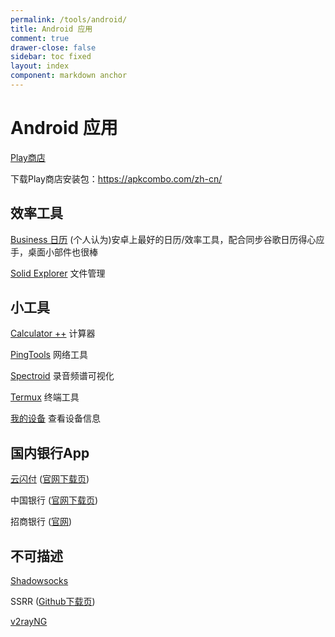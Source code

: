```yaml
---
permalink: /tools/android/
title: Android 应用
comment: true
drawer-close: false
sidebar: toc fixed
layout: index
component: markdown anchor
---
```


# Android 应用

[Play商店](https://play.google.com/store/apps)

下载Play商店安装包：<https://apkcombo.com/zh-cn/>

## 效率工具

[Business 日历](https://play.google.com/store/apps/details?id=com.appgenix.bizcal) (个人认为)安卓上最好的日历/效率工具，配合同步谷歌日历得心应手，桌面小部件也很棒

[Solid Explorer](https://play.google.com/store/apps/details?id=pl.solidexplorer2) 文件管理

## 小工具

[Calculator ++](https://play.google.com/store/apps/details?id=org.solovyev.android.calculator) 计算器

[PingTools](https://play.google.com/store/apps/details?id=ua.com.streamsoft.pingtools) 网络工具

[Spectroid](https://play.google.com/store/apps/details?id=org.intoorbit.spectrum) 录音频谱可视化

[Termux](https://play.google.com/store/apps/details?id=com.termux) 终端工具

[我的设备](https://play.google.com/store/apps/details?id=com.anu.main.myandroid) 查看设备信息

## 国内银行App

[云闪付](https://play.google.com/store/apps/details?id=com.unionpay) ([官网下载页](https://youhui.95516.com/hybrid_v3/html/help/download.html))

中国银行 ([官网下载页](https://www.bankofchina.com/ebanking/service/cs1/201009/t20100921_1151946.html))

招商银行 ([官网](http://m.cmbchina.com/))

## 不可描述

[Shadowsocks](https://play.google.com/store/apps/details?id=com.github.shadowsocks)

SSRR ([Github下载页](https://github.com/shadowsocksrr/shadowsocksr-android/releases))

[v2rayNG](https://play.google.com/store/apps/details?id=com.v2ray.ang)

